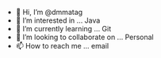 - 👋 Hi, I’m @dmmatag
- 👀 I’m interested in ... Java
- 🌱 I’m currently learning ... Git
- 💞️ I’m looking to collaborate on ... Personal
- 📫 How to reach me ... email

<!---
dmmatag/dmmatag is a ✨ special ✨ repository because its `README.md` (this file) appears on your GitHub profile.
You can click the Preview link to take a look at your changes.
--->
